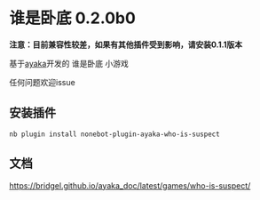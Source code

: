 # 谁是卧底 0.2.0b0

**注意：目前兼容性较差，如果有其他插件受到影响，请安装0.1.1版本**


基于[ayaka](https://github.com/bridgeL/nonebot-plugin-ayaka)开发的 谁是卧底 小游戏

任何问题欢迎issue

## 安装插件

`nb plugin install nonebot-plugin-ayaka-who-is-suspect`

## 文档

https://bridgel.github.io/ayaka_doc/latest/games/who-is-suspect/
